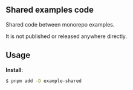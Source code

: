 ## Shared examples code

Shared code between monorepo examples.

It is not published or released anywhere directly.

## Usage

**Install**:

```bash
$ pnpm add -D example-shared
```

